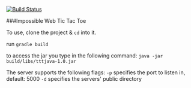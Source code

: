 [![Build Status](https://travis-ci.org/esanmiguelc/TTT_java_server.svg?branch=master)](https://travis-ci.org/esanmiguelc/TTT_java_server)

###Impossible Web Tic Tac Toe

To use, clone the project & `cd` into it.

run `gradle build`

to access the jar you type in the following command:
`java -jar build/libs/tttjava-1.0.jar`

The server supports the following flags:
`-p` specifies the port to listen in, default: 5000
`-d` specifies the servers' public directory
